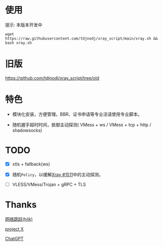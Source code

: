 # 使用
提示: 本版本开发中

```shell
wget https://raw.githubusercontent.com/tdjnodj/xray_script/main/xray.sh && bash xray.sh
```

# 旧版

https://github.com/tdjnodj/xray_script/tree/old

# 特色

- 模块化安装，方便管理。BBR、证书申请等专业活请使用专业脚本。

- 随机握手超时时间，抵御主动探测( VMess + ws / VMess + tcp + http / shadowsocks)

# TODO

- [x] xtls + fallback(ws)

- [x] 随机`Policy`，以缓解[Xray #1511](https://github.com/XTLS/Xray-core/issues/1511)中的主动探测。

- [ ] VLESS/VMess/Trojan + gRPC + TLS

# Thanks

[网络跳跃(hijk)](https://github.com/hijkpw)

[project X](https://xtls.github.io)

[ChatGPT](https://chat.openai.com)
